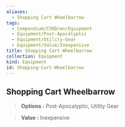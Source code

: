 ```yaml
---
aliases:
  - Shopping Cart Wheelbarrow
tags:
  - Compendium/CSRD/en/Equipment
  - Equipment/Post-Apocalyptic
  - Equipment/Utility-Gear
  - Equipment/Value/Inexpensive
title: Shopping Cart Wheelbarrow
collection: Equipment
kind: Equipment
id: Shopping-Cart-Wheelbarrow
---
```

## Shopping Cart Wheelbarrow    
    
>    
> **Options :** Post-Apocalyptic, Utility Gear    
> **Value :** Inexpensive
